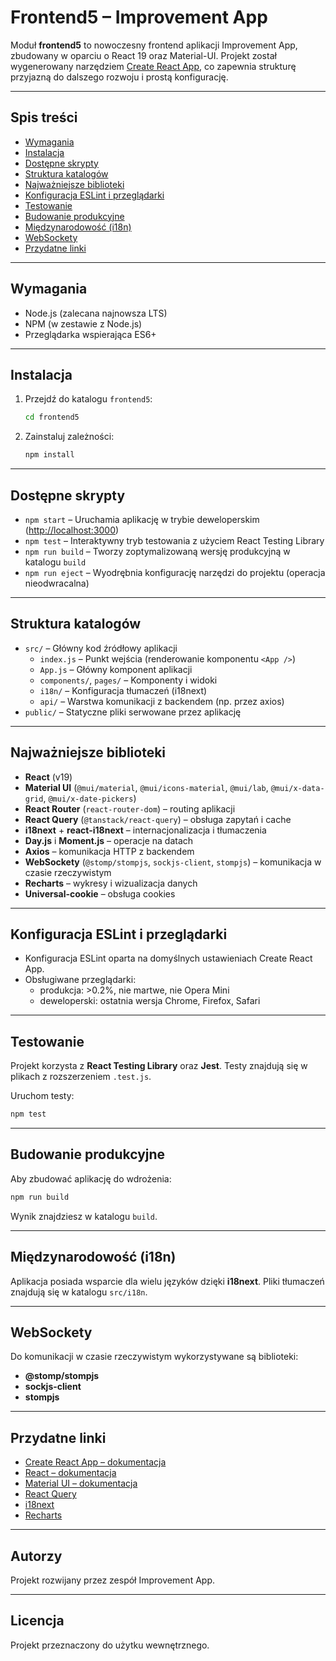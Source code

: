 # Frontend5 – Improvement App

Moduł **frontend5** to nowoczesny frontend aplikacji Improvement App, zbudowany w oparciu o React 19 oraz Material-UI. Projekt został wygenerowany narzędziem [Create React App](https://github.com/facebook/create-react-app), co zapewnia strukturę przyjazną do dalszego rozwoju i prostą konfigurację.

---

## Spis treści

- [Wymagania](#wymagania)
- [Instalacja](#instalacja)
- [Dostępne skrypty](#dostępne-skrypty)
- [Struktura katalogów](#struktura-katalogów)
- [Najważniejsze biblioteki](#najważniejsze-biblioteki)
- [Konfiguracja ESLint i przeglądarki](#konfiguracja-eslint-i-przeglądarki)
- [Testowanie](#testowanie)
- [Budowanie produkcyjne](#budowanie-produkcyjne)
- [Międzynarodowość (i18n)](#miedzynarodowosc-i18n)
- [WebSockety](#websockety)
- [Przydatne linki](#przydatne-linki)

---

## Wymagania

- Node.js (zalecana najnowsza LTS)
- NPM (w zestawie z Node.js)
- Przeglądarka wspierająca ES6+

---

## Instalacja

1. Przejdź do katalogu `frontend5`:
    ```bash
    cd frontend5
    ```
2. Zainstaluj zależności:
    ```bash
    npm install
    ```

---

## Dostępne skrypty

- `npm start` – Uruchamia aplikację w trybie deweloperskim ([http://localhost:3000](http://localhost:3000))
- `npm test` – Interaktywny tryb testowania z użyciem React Testing Library
- `npm run build` – Tworzy zoptymalizowaną wersję produkcyjną w katalogu `build`
- `npm run eject` – Wyodrębnia konfigurację narzędzi do projektu (operacja nieodwracalna)

---

## Struktura katalogów

- `src/` – Główny kod źródłowy aplikacji
  - `index.js` – Punkt wejścia (renderowanie komponentu `<App />`)
  - `App.js` – Główny komponent aplikacji
  - `components/`, `pages/` – Komponenty i widoki
  - `i18n/` – Konfiguracja tłumaczeń (i18next)
  - `api/` – Warstwa komunikacji z backendem (np. przez axios)
- `public/` – Statyczne pliki serwowane przez aplikację

---

## Najważniejsze biblioteki

- **React** (v19)
- **Material UI** (`@mui/material`, `@mui/icons-material`, `@mui/lab`, `@mui/x-data-grid`, `@mui/x-date-pickers`)
- **React Router** (`react-router-dom`) – routing aplikacji
- **React Query** (`@tanstack/react-query`) – obsługa zapytań i cache
- **i18next** + **react-i18next** – internacjonalizacja i tłumaczenia
- **Day.js** i **Moment.js** – operacje na datach
- **Axios** – komunikacja HTTP z backendem
- **WebSockety** (`@stomp/stompjs`, `sockjs-client`, `stompjs`) – komunikacja w czasie rzeczywistym
- **Recharts** – wykresy i wizualizacja danych
- **Universal-cookie** – obsługa cookies

---

## Konfiguracja ESLint i przeglądarki

- Konfiguracja ESLint oparta na domyślnych ustawieniach Create React App.
- Obsługiwane przeglądarki:
  - produkcja: >0.2%, nie martwe, nie Opera Mini
  - deweloperski: ostatnia wersja Chrome, Firefox, Safari

---

## Testowanie

Projekt korzysta z **React Testing Library** oraz **Jest**. Testy znajdują się w plikach z rozszerzeniem `.test.js`.

Uruchom testy:
```bash
npm test
```

---

## Budowanie produkcyjne

Aby zbudować aplikację do wdrożenia:
```bash
npm run build
```
Wynik znajdziesz w katalogu `build`.

---

## Międzynarodowość (i18n)

Aplikacja posiada wsparcie dla wielu języków dzięki **i18next**. Pliki tłumaczeń znajdują się w katalogu `src/i18n`.

---

## WebSockety

Do komunikacji w czasie rzeczywistym wykorzystywane są biblioteki:
- **@stomp/stompjs**
- **sockjs-client**
- **stompjs**

---

## Przydatne linki

- [Create React App – dokumentacja](https://facebook.github.io/create-react-app/docs/getting-started)
- [React – dokumentacja](https://react.dev/)
- [Material UI – dokumentacja](https://mui.com/)
- [React Query](https://tanstack.com/query/latest)
- [i18next](https://www.i18next.com/)
- [Recharts](https://recharts.org/)

---

## Autorzy

Projekt rozwijany przez zespół Improvement App.

---

## Licencja

Projekt przeznaczony do użytku wewnętrznego.
